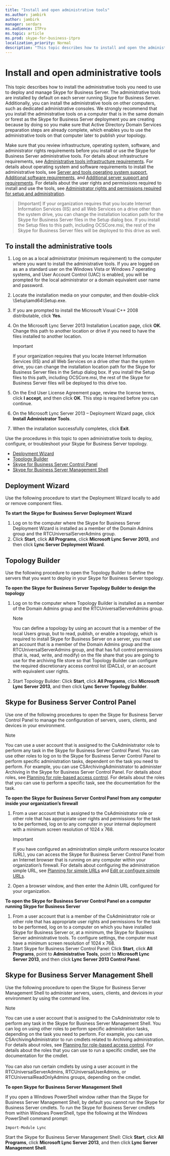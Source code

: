 ```yaml
---
title: "Install and open administrative tools"
ms.author: jambirk
author: jambirk
manager: serdars
ms.audience: ITPro
ms.topic: article
ms.prod: skype-for-business-itpro
localization_priority: Normal
description: "This topic describes how to install and open the administrative tools you need to use to deploy and manage Skype for Business."
---
```


# Install and open administrative tools

This topic describes how to install the administrative tools you need to use to deploy and manage Skype for Business Server. The administrative tools are installed by default on each server running Skype for Business Server. Additionally, you can install the administrative tools on other computers, such as dedicated administrative consoles. We strongly recommend that you install the administrative tools on a computer that is in the same domain or forest as the Skype for Business Server deployment you are creating because by doing so you make sure that Active Directory Domain Services preparation steps are already complete, which enables you to use the administrative tools on that computer later to publish your topology.

Make sure that you review infrastructure, operating system, software, and administrator rights requirements before you install or use the Skype for Business Server administrative tools. For details about infrastructure requirements, see [Administrative tools infrastructure requirements](https://technet.microsoft.com/en-us/library/gg195766(v=ocs.15).aspx). For details about operating system and software requirements to install the administrative tools, see [Server and tools operating system support](https://technet.microsoft.com/en-us/library/gg412883(v=ocs.15).aspx), [Additional software requirements](https://technet.microsoft.com/en-us/library/gg398686(v=ocs.15).aspx), and [Additional server support and requirements](https://technet.microsoft.com/en-us/library/gg398577(v=ocs.15).aspx). For details about the user rights and permissions required to install and use the tools, see [Administrator rights and permissions required for setup and administration](https://technet.microsoft.com/en-us/library/gg412962(v=ocs.15).aspx).

> [Important]
> If your organization requires that you locate Internet Information Services (IIS) and all Web Services on a drive other than the system drive, you can change the installation location path for the Skype for Business Server files in the Setup dialog box. If you install the Setup files to this path, including OCSCore.msi, the rest of the Skype for Business Server files will be deployed to this drive as well. 

## To install the administrative tools

1. Log on as a local administrator (minimum requirement) to the computer where you want to install the administrative tools. If you are logged on as an a standard user on the Windows Vista or Windows 7 operating systems, and User Account Control (UAC) is enabled, you will be prompted for the local administrator or a domain equivalent user name and password.
2. Locate the installation media on your computer, and then double-click \Setup\amd64\Setup.exe.
3. If you are prompted to install the Microsoft Visual C++ 2008 distributable, click **Yes**.
4. On the Microsoft Lync Server 2013 Installation Location page, click **OK**. Change this path to another location or drive if you need to have the files installed to another location.

    > [!Important]
    > If your organization requires that you locate Internet Information Services (IIS) and all Web Services on a drive other than the system drive, you can change the installation location path for the Skype for Business Server files in the Setup dialog box. If you install the Setup files to this path, including OCSCore.msi, the rest of the Skype for Business Server files will be deployed to this drive too. 

5. On the End User License Agreement page, review the license terms, click **I accept**, and then click **OK**. This step is required before you can continue.
6. On the Microsoft Lync Server 2013 – Deployment Wizard page, click **Install Administrator Tools**. 
7. When the installation successfully completes, click **Exit**.

Use the procedures in this topic to open administrative tools to deploy, configure, or troubleshoot your Skype for Business Server topology.

- [Deployment Wizard](#deployment-wizard)
- [Topology Builder](#topology-builder) 
- [Skype for Business Server Control Panel](#skype-for-business-server-control-panel)
- [Skype for Business Server Management Shell](#skype-for-business-server-management-shell)

## Deployment Wizard

Use the following procedure to start the Deployment Wizard locally to add or remove component files.

**To start the Skype for Business Server Deployment Wizard**

1. Log on to the computer where the Skype for Business Server Deployment Wizard is installed as a member of the Domain Admins group and the RTCUniversalServerAdmins group.
2. Click **Start**, click **All Programs**, click **Microsoft Lync Server 2013**, and then click **Lync Server Deployment Wizard**.


## Topology Builder 

Use the following procedure to open the Topology Builder to define the servers that you want to deploy in your Skype for Business Server topology.

**To open the Skype for Business Server Topology Builder to design the topology**

1. Log on to the computer where Topology Builder is installed as a member of the Domain Admins group and the RTCUniversalServerAdmins group.
    > [!NOTE]
    > You can define a topology by using an account that is a member of the local Users group, but to read, publish, or enable a topology, which is required to install Skype for Business Server on a server, you must use an account that is a member of the Domain Admins group and the RTCUniversalServerAdmins group, and that has full control permissions (that is, read, write, and modify) on the file share that you are going to use for the archiving file store so that Topology Builder can configure the required discretionary access control list (DACLs), or an account with equivalent user rights.
 
2. Start Topology Builder: Click **Start**, click **All Programs**, click **Microsoft Lync Server 2013**, and then click **Lync Server Topology Builder**.

## Skype for Business Server Control Panel 

Use one of the following procedures to open the Skype for Business Server Control Panel to manage the configuration of servers, users, clients, and devices in your environment.

   > [!NOTE]
   > You can use a user account that is assigned to the CsAdministrator role to perform any task in the Skype for Business Server Control Panel. You can use other roles to log on to the Skype for Business Server Control Panel to perform specific administration tasks, dependent on the task you need to perform. For example, you can use CSArchivingAdministrator to administer Archiving in the Skype for Business Server Control Panel. For details about roles, see [Planning for role-based access control](https://technet.microsoft.com/en-us/library/gg425917(v=ocs.15).aspx). For details about the roles that you can use to perform a specific task, see the documentation for the task. 

**To open the Skype for Business Server Control Panel from any computer inside your organization’s firewall**

1. From a user account that is assigned to the CsAdministrator role or other role that has appropriate user rights and permissions for the task to be performed, log on to any computer in your internal deployment with a minimum screen resolution of 1024 x 768.
   > [!IMPORTANT]
   > If you have configured an administration simple uniform resource locator (URL), you can access the Skype for Business Server Control Panel from an Internet browser that is running on any computer within your organization’s firewall. For details about configuring the administration simple URL, see [Planning for simple URLs](https://technet.microsoft.com/en-us/library/gg398287(v=ocs.15).aspx) and [Edit or configure simple URLs](https://technet.microsoft.com/en-us/library/gg398063(v=ocs.15).aspx). 
1. Open a browser window, and then enter the Admin URL configured for your organization.

**To open the Skype for Business Server Control Panel on a computer running Skype for Business Server**

1. From a user account that is a member of the CsAdministrator role or other role that has appropriate user rights and permissions for the task to be performed, log on to a computer on which you have installed Skype for Business Server or, at a minimum, the Skype for Business Server administrative tools. To configure settings, the computer must have a minimum screen resolution of 1024 x 768.
2. Start Skype for Business Server Control Panel: Click **Start**, click **All Programs**, point to **Administrative Tools**, point to **Microsoft Lync Server 2013**, and then click **Lync Server 2013 Control Panel**.

## Skype for Business Server Management Shell 

Use the following procedure to open the Skype for Business Server Management Shell to administer servers, users, clients, and devices in your environment by using the command line.

> [!NOTE]
> You can use a user account that is assigned to the CsAdministrator role to perform any task in the Skype for Business Server Management Shell. You can log on using other roles to perform specific administration tasks, depending on the task you need to perform. For example, you can use CSArchivingAdministrator to run cmdlets related to Archiving administration. For details about roles, see [Planning for role-based access control](https://technet.microsoft.com/en-us/library/gg425917(v=ocs.15).aspx). For details about the roles that you can use to run a specific cmdlet, see the documentation for the cmdlet.<br/><br/>You can also run certain cmdlets by using a user account in the RTCUniversalServerAdmins, RTCUniversalUserAdmins, or RTCUniversalReadOnlyAdmins groups, depending on the cmdlet. 

**To open Skype for Business Server Management Shell**

If you open a Windows PowerShell window rather than the Skype for Business Server Management Shell, by default you cannot run the Skype for Business Server cmdlets. To run the Skype for Business Server cmdlets from within Windows PowerShell, type the following at the Windows PowerShell command prompt:

`Import-Module Lync`

Start the Skype for Business Server Management Shell: Click **Start**, click **All Programs**, click **Microsoft Lync Server 2013**, and then click **Lync Server Management Shell**.
